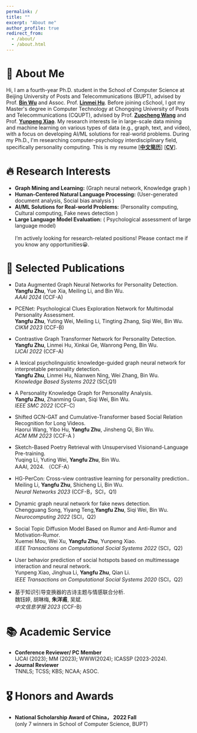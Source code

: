 ```yaml
---
permalink: /
title: ""
excerpt: "About me"
author_profile: true
redirect_from: 
  - /about/
  - /about.html
---
```


# 🚩 About Me
Hi,  I am a fourth-year Ph.D. student in the School of Computer Science at Beijing University of Posts and Telecommunications (BUPT), advised by Prof. <a href='https://teacher.bupt.edu.cn/wubin/zh_CN/index/41367/list/index.htm'>**Bin Wu**</a> and Assoc. Prof. <a href='https://cs.bit.edu.cn/szdw/jsml/js/hlm/index.htm'>**Linmei Hu**</a>. Before joining cSchool, I got my Master's degree in Computer Technology  at Chongqing University of Posts and Telecommunications (CQUPT), advised by Prof.  <a href='https://www.idata.ah.cn/#/about/leaderDetail?id=2'>**Zuocheng Wang**</a> and Prof. <a href='https://faculty.cqupt.edu.cn/xiaoyp/zh_CN/index.htm'>**Yunpeng Xiao**</a>. My research interests lie in large-scale data mining and machine learning on various types of data (e.g., graph, text, and video), with a focus on developing AI/ML solutions for real-world problems.  During my Ph.D., I'm researching computer-psychology interdisciplinary field, specifically personality computing. This is my resume  [<a href='/files/CHICV.pdf' >**中文简历**</a>] [<a href='/files/ENGCV.pdf' >**CV**</a>].  <br>

# 🔥  Research Interests 
- **Graph Mining and Learning:** (Graph neural network, Knowledge graph )
- **Human-Centered Natural Language Processing:** (User-generated document analysis, Social bias analysis )   
- **AI/ML Solutions for Real-world Problems:** (Personality computing, Cultural computing, Fake news detection )
- **Large Language  Model Evaluation:** ( Psychological assessment of large language  model)<br>     
I’m actively looking for research-related positions! Please contact me if you know any opportunities😀.


# 📝 Selected  Publications 
 - Data Augmented Graph Neural Networks for Personality Detection.<br>
 **Yangfu Zhu**, Yue Xia, Meiling Li, and Bin Wu.<br>
  _AAAI 2024_ (CCF-A)<br>

 <!-- - Data Augmented Graph Neural Networks for Personality Detection.<br>
 **Yangfu Zhu**, Yue Xia, Meiling Li, and Bin Wu.<br>
  _AAAI 2024_ (CCF-A)<br>  --> 

- PCENet: Psychological Clues Exploration Network for Multimodal Personality Assessment.<br>
 **Yangfu Zhu**, Yuting Wei, Meiling Li, Tingting Zhang, Siqi Wei, Bin Wu. <br>
 _CIKM 2023_ (CCF-B)<br>
 
- Contrastive Graph Transformer Network for Personality Detection.<br>
**Yangfu Zhu**, Linmei Hu, Xinkai Ge, Wanrong Peng, Bin Wu. <br>
_IJCAI 2022_ (CCF-A)<br>

- A lexical psycholinguistic knowledge-guided graph neural network for interpretable personality detection. <br>
  **Yangfu Zhu**,  Linmei Hu, Nianwen Ning, Wei Zhang, Bin Wu.  <br>
  _Knowledge Based Systems 2022_  (SCI,Q1)<br>
  
- A Personality Knowledge Graph for Personality Analysis.<br>
  **Yangfu Zhu**,  Zhanming Guan, Siqi Wei, Bin Wu. <br>
  _IEEE SMC 2022_ (CCF-C) <br>
  <!--  [<a href='https://github.com/moshenglee/PerKG'>Code</a>] -->

- Shifted GCN-GAT and Cumulative-Transformer based Social Relation Recognition for Long Videos.<br>
  Haorui Wang, Yibo Hu, **Yangfu Zhu**, Jinsheng Qi, Bin Wu.<br>
 _ACM MM 2023_ (CCF-A ) <br>


- Sketch-Based Poetry Retrieval with Unsupervised Visionand-Language Pre-training.<br>
   Yuqing Li, Yuting Wei, **Yangfu Zhu**, Bin Wu. <br>
   AAAI, 2024. （CCF-A）

- HG-PerCon: Cross-view contrastive learning for personality prediction..<br>
  Meiling Li, **Yangfu Zhu**, Shicheng Li, Bin Wu. <br>
 _Neural Networks 2023_  (CCF-B，SCI，Q1) <br> 
 <!--[<a href='https://www.sciencedirect.com/science/article/pii/S0893608023006044'>PDF</a>] [<a href='https://github.com/moshenglee/HG-PerCon'>Code</a>]-->


- Dynamic graph neural network for fake news detection.  <br>
  Chengguang Song, Yiyang Teng,**Yangfu Zhu**, Siqi Wei, Bin Wu.<br>
  _Neurocomputing 2022_ (SCI，Q2)<br>

- Social Topic Diffusion Model Based on Rumor and Anti-Rumor and Motivation-Rumor.<br>
  Xuemei Mou, Wei Xu, **Yangfu Zhu**, Yunpeng Xiao.<br>
  _IEEE Transactions on Computational Social Systems 2022_ (SCI，Q2) <br>

-  User behavior prediction of social hotspots based on multimessage interaction and neural network.<br>
   Yunpeng Xiao, Jinghua Li, **Yangfu Zhu**, Qian Li.<br>
  _IEEE Transactions on Computational Social Systems 2020_ (SCI，Q2) <br>

- 基于知识引导变换器的古诗主题与情感联合分析.<br>
  魏钰婷, 胡琳梅, **朱洋甫**, 吴斌.<br>
  _中文信息学报 2023_ (CCF-B) <br>
 
# 📚 Academic Service
- **Conference Reviewer/ PC Member**<br>
   IJCAI (2023); MM (2023); WWW(2024); ICASSP (2023-2024). <br>
- **Journal Reviewer**<br>
  TNNLS; TCSS; KBS; NCAA; ASOC.<br>

# 🎖 Honors and Awards
- **National Scholarship Award of China， 2022 Fall** <br>
(only 7 winners in School of Computer Science, BUPT)  



